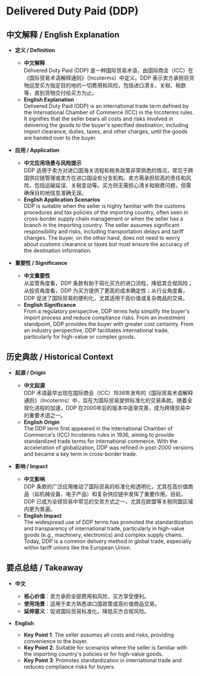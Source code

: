 # Delivered Duty Paid (DDP)

## 中文解释 / English Explanation

* **定义 / Definition**  
  - **中文解释**  
    Delivered Duty Paid (DDP) 是一种国际贸易术语，由国际商会（ICC）在《国际贸易术语解释通则》（Incoterms）中定义。DDP 表示卖方承担将货物运至买方指定目的地的一切费用和风险，包括进口清关、关税、税款等，直到货物交付给买方为止。  
  - **English Explanation**  
    Delivered Duty Paid (DDP) is an international trade term defined by the International Chamber of Commerce (ICC) in the Incoterms rules. It signifies that the seller bears all costs and risks involved in delivering the goods to the buyer's specified destination, including import clearance, duties, taxes, and other charges, until the goods are handed over to the buyer.

* **应用 / Application**  
  - **中文应用场景与风险提示**  
    DDP 适用于卖方对进口国海关流程和税务政策非常熟悉的情况，常见于跨国供应链管理或卖方在进口国设有分支机构。卖方需承担较高的责任和风险，包括运输延误、关税变动等。买方则无需担心清关和税费问题，但需确保目的地信息准确无误。  
  - **English Application Scenarios**  
    DDP is suitable when the seller is highly familiar with the customs procedures and tax policies of the importing country, often seen in cross-border supply chain management or when the seller has a branch in the importing country. The seller assumes significant responsibility and risks, including transportation delays and tariff changes. The buyer, on the other hand, does not need to worry about customs clearance or taxes but must ensure the accuracy of the destination information.

* **重要性 / Significance**  
  - **中文重要性**  
    从监管角度看，DDP 条款有助于简化买方的进口流程，降低其合规风险；从投资角度看，DDP 为买方提供了更高的成本确定性；从行业角度看，DDP 促进了国际贸易的便利化，尤其适用于高价值或复杂商品的交易。  
  - **English Significance**  
    From a regulatory perspective, DDP terms help simplify the buyer's import process and reduce compliance risks. From an investment standpoint, DDP provides the buyer with greater cost certainty. From an industry perspective, DDP facilitates international trade, particularly for high-value or complex goods.

## 历史典故 / Historical Context

* **起源 / Origin**  
  - **中文起源**  
    DDP 术语最早出现在国际商会（ICC）1936年发布的《国际贸易术语解释通则》（Incoterms）中，旨在为国际贸易提供标准化的交易条款。随着全球化进程的加速，DDP 在2000年后的版本中逐渐完善，成为跨境贸易中的重要术语之一。  
  - **English Origin**  
    The DDP term first appeared in the International Chamber of Commerce's (ICC) Incoterms rules in 1936, aiming to provide standardized trade terms for international commerce. With the acceleration of globalization, DDP was refined in post-2000 versions and became a key term in cross-border trade.

* **影响 / Impact**  
  - **中文影响**  
    DDP 条款的广泛应用推动了国际贸易的标准化和透明化，尤其在高价值商品（如机械设备、电子产品）和复杂供应链中发挥了重要作用。目前，DDP 已成为全球贸易中常见的交货方式之一，尤其在欧盟等关税同盟区域内更为普遍。  
  - **English Impact**  
    The widespread use of DDP terms has promoted the standardization and transparency of international trade, particularly in high-value goods (e.g., machinery, electronics) and complex supply chains. Today, DDP is a common delivery method in global trade, especially within tariff unions like the European Union.

## 要点总结 / Takeaway

* **中文**  
  - **核心价值**：卖方承担全部费用和风险，买方享受便利。  
  - **使用场景**：适用于卖方熟悉进口国政策或高价值商品交易。  
  - **延伸意义**：促进国际贸易标准化，降低买方合规风险。  

* **English**  
  - **Key Point 1**: The seller assumes all costs and risks, providing convenience to the buyer.  
  - **Key Point 2**: Suitable for scenarios where the seller is familiar with the importing country's policies or for high-value goods.  
  - **Key Point 3**: Promotes standardization in international trade and reduces compliance risks for buyers.